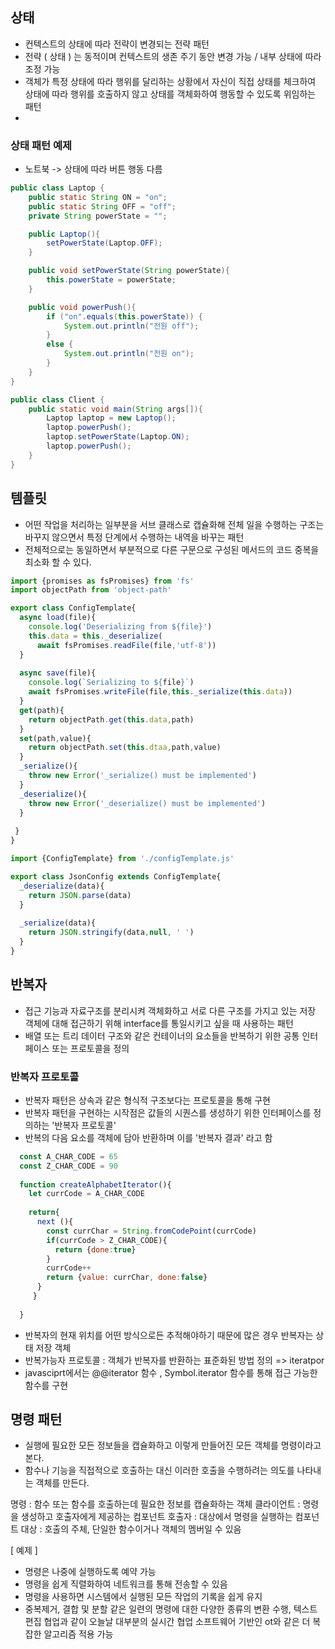 
## 상태
- 컨텍스트의 상태에 따라 전략이 변경되는 전략 패턴
- 전략 ( 상태 ) 는 동적이며 컨텍스트의 생존 주기 동안 변경 가능 / 내부 상태에 따라 조정 가능
- 객체가 특정 상태에 따라 행위를 달리하는 상황에서 자신이 직접 상태를 체크하여 상태에 따라 행위를 호출하지 않고 상태를 객체화하여 행동할 수 있도록 위임하는 패턴
- 
### 상태 패턴 예제
- 노트북 -> 상태에 따라 버튼 행동 다름

```java
public class Laptop {
    public static String ON = "on";
    public static String OFF = "off";
    private String powerState = "";

    public Laptop(){
        setPowerState(Laptop.OFF);
    }

    public void setPowerState(String powerState){
        this.powerState = powerState;
    }

    public void powerPush(){
        if ("on".equals(this.powerState)) {
            System.out.println("전원 off");
        }
        else {
            System.out.println("전원 on");
        }
    }
}
```

```java
public class Client {
    public static void main(String args[]){
        Laptop laptop = new Laptop();
        laptop.powerPush();
        laptop.setPowerState(Laptop.ON);
        laptop.powerPush();
    }
}
```


## 템플릿
- 어떤 작업을 처리하는 일부분을 서브 클래스로 캡슐화해 전체 일을 수행하는 구조는 바꾸지 않으면서 특정 단계에서 수행하는 내역을 바꾸는 패턴
- 전체적으로는 동일하면서 부분적으로 다른 구문으로 구성된 메서드의 코드 중복을 최소화 할 수 있다.

```javascript
import {promises as fsPromises} from 'fs'
import objectPath from 'object-path'

export class ConfigTemplate{
  async load(file){
    console.log('Deserializing from ${file}')
    this.data = this._deserialize(
      await fsPromises.readFile(file,'utf-8'))
  }
  
  async save(file){
    console.log(`Serializing to ${file}`)
    await fsPromises.writeFile(file,this._serialize(this.data))
  }
  get(path){
    return objectPath.get(this.data,path)
  }
  set(path,value){
    return objectPath.set(this.dtaa,path,value)
  }
  _serialize(){
    throw new Error('_serialize() must be implemented')  
  }
  _deserialize(){
    throw new Error('_deserialize() must be implemented')
  }
    
 }
}

```

```javascript
import {ConfigTemplate} from './configTemplate.js'

export class JsonConfig extends ConfigTemplate{
  _deserialize(data){
    return JSON.parse(data)
  }
  
  _serialize(data){
    return JSON.stringify(data,null, ' ')
  }
}
```


## 반복자
- 접근 기능과 자료구조를 분리시켜 객체화하고 서로 다른 구조를 가지고 있는 저장 객체에 대해 접근하기 위해 interface를 통일시키고 싶을 때 사용하는 패턴
- 배열 또는 트리 데이터 구조와 같은 컨테이너의 요소들을 반복하기 위한 공통 인터페이스 또는 프로토콜을 정의


### 반복자 프로토콜
- 반복자 패턴은 상속과 같은 형식적 구조보다는 프로토콜을 통해 구현
- 반복자 패턴을 구현하는 시작점은 값들의 시퀀스를 생성하기 위한 인터페이스를 정의하는 '반복자 프로토콜' 
- 반복의 다음 요소를 객체에 담아 반환하며 이를 '반복자 결과' 라고 함

```javascript
  const A_CHAR_CODE = 65
  const Z_CHAR_CODE = 90
  
  function createAlphabetIterator(){
    let currCode = A_CHAR_CODE
    
    return{
      next (){
        const currChar = String.fromCodePoint(currCode)
        if(currCode > Z_CHAR_CODE){
          return {done:true}
        }
        currCode++
        return {value: currChar, done:false}      
      }
     }
   
  }

```
- 반복자의 현재 위치를 어떤 방식으로든 추적해야하기 때문에 많은 경우 반복자는 상태 저장 객체
- 반복가능자 프로토콜 : 객체가 반복자를 반환하는 표준화된 방법 정의 => iteratpor
- javasciprt에서는 @@iterator 함수 , Symbol.iterator 함수를 통해 접근 가능한 함수를 구현

## 명령 패턴
- 실행에 필요한 모든 정보들을 캡슐화하고 이렇게 만들어진 모든 객체를 명령이라고 본다.
- 함수나 기능을 직접적으로 호출하는 대신 이러한 호출을 수행하려는 의도를 나타내는 객체를 만든다.

 명령 : 함수 또는 함수를 호출하는데 필요한 정보를 캡슐화하는 객체
 클라이언트 : 명령을 생성하고 호출자에게 제공하는 컴포넌트
 호출자 : 대상에서 명령을 실행하는 컴포넌트
 대상 : 호출의 주체, 단일한 함수이거나 객체의 멤버일 수 있음
 
[ 예제 ] 
- 명령은 나중에 실행하도록 예약 가능
- 명령을 쉽게 직렬화하여 네트워크를 통해 전송할 수 있음
- 명령을 사용하면 시스템에서 실행된 모든 작업의 기록을 쉽게 유지
- 중복제거, 결합 및 분할 같은 일련의 명령에 대한 다양한 종류의 변환 수행, 텍스트 편집 협업과 같이 오늘날 대부분의 실시간 협업 소프트웨어 기반인 ot와 같은 더 복잡한 알고리즘 적용 가능
